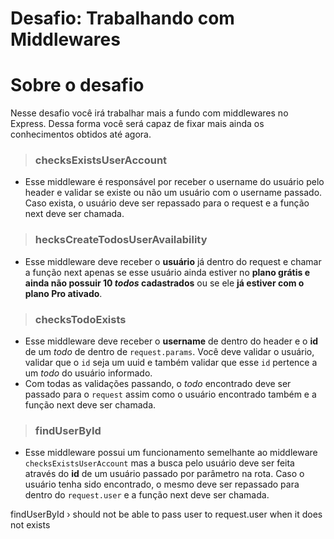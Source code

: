 #  Desafio: Trabalhando com Middlewares

# Sobre o desafio
Nesse desafio você irá trabalhar mais a fundo com middlewares no Express. Dessa forma você será capaz de fixar mais ainda os conhecimentos obtidos até agora.

> ### checksExistsUserAccount
- Esse middleware é responsável por receber o username do usuário pelo header e validar se existe ou não um usuário com o username passado. Caso exista, o usuário deve ser repassado para o request e a função next deve ser chamada.

> ### hecksCreateTodosUserAvailability
- Esse middleware deve receber o **usuário** já dentro do request e chamar a função next apenas se esse usuário ainda estiver no **plano grátis e ainda não possuir 10 _todos_ cadastrados** ou se ele **já estiver com o plano Pro ativado**.


> ### checksTodoExists
- Esse middleware deve receber o **username** de dentro do header e o **id** de um _todo_ de dentro de `request.params`. Você deve validar o usuário, validar que o `id` seja um uuid e também validar que esse `id` pertence a um _todo_ do usuário informado.
- Com todas as validações passando, o _todo_ encontrado deve ser passado para o `request` assim como o usuário encontrado também e a função next deve ser chamada.

>### findUserById
- Esse middleware possui um funcionamento semelhante ao middleware `checksExistsUserAccount` mas a busca pelo usuário deve ser feita através do **id** de um usuário passado por parâmetro na rota. Caso o usuário tenha sido encontrado, o mesmo deve ser repassado para dentro do `request.user` e a função next deve ser chamada.



findUserById › should not be able to pass user to request.user when it does not exists




 